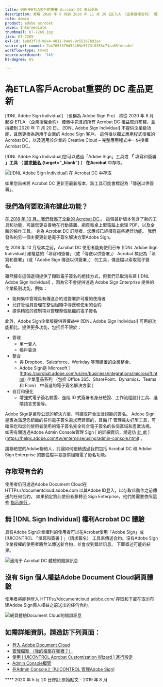```yaml
---
title: 適用于ETLA客戶的重要 Acrobat DC 產品更新
description: 瞭解 2020 年 8 月到 2020 年 11 月 20 日ETLA （企業授權合約） 優惠中對 Acrobat DC 權益的重要變更
role: Admin
product: adobe acrobat
level: Intermediate
thumbnail: KT-7269.jpg
jira: KT-7269
exl-id: 1a8d3f7d-96a4-4811-b4e9-9c55287b92ea
source-git-commit: 2b47655370d52405e5773f0358c71aa65fdecdef
workflow-type: tm+mt
source-wordcount: '745'
ht-degree: 6%

---
```


# 為ETLA客戶Acrobat重要的 DC 產品更新

[!DNL Adobe Sign Individual] （也稱為 Adobe Sign Pro） 將從 2020 年 8 月起從 ETLA （企業授權合約） 優惠中包含的所有 Acrobat DC 權益取消布建，並持續到 2020 年 11 月 20 日。 [!DNL Adobe Sign Individual] 不提供企業級功能，且應更換為適用于企業的 Adobe Sign 客戶。 這包括以獨立應用程式授權的 Acrobat DC，以及適用於企業的 Creative Cloud – 完整應用程式中一併授權Acrobat DC。

[!DNL Adobe Sign Individual]您可以透過「Adobe Sign」工具或 **「** 填寫和簽署 **」工具 （ [ 請求籤名 ](https://www.adobe.com/tw/acrobat/online/request-signature.html) {target="_blank"} ） 在Acrobat** 中存取。

![[!DNL Adobe Sign Individual] 在 Acrobat DC 中存取](../assets/Deploy_SignEntitle1.png)

如果您尚未將 Acrobat DC 更新至最新版本，該工具可能會標記為「傳送以供簽署」。

## 我們為何要取消布建此功能？

[在 2018 年 10 月，我們發佈了全新的 Acrobat DC ](https://news.adobe.com/news/news-details/2018/Adobe-Redefines-What-Is-Possible-With-PDF-With-All-New-Acrobat-DC) 。 這個最新版本包含了新的工具和功能，可讓您更妥善地在行動裝置、網頁和桌上型電腦上處理 PDF，以及全新的協作工具。 身為 Acrobat DC 訂閱者，您應該已經擁有這些絕佳功能。 我們發佈的另一個主要更新是電子簽名解決方案Adobe Sign。

在 2018 年 10 月版本之前，Acrobat DC 使用者能夠使用已布 [!DNL Adobe Sign Individual] 建權益的「填寫和簽署」（或「傳送以供簽署」） Acrobat 標記為「填寫和簽署」（或「Adobe Sign 傳送以供簽署」） 的工具，傳送檔以索取電子簽名。

雖然擁有這個選項提供了擷取電子簽名的絕佳方式，但我們已取消布建 [!DNL Adobe Sign Individual] ，因為它不會提供透過 Adobe Sign Enterprise 提供的企業級別功能，例如：

* 能夠集中管理具有傳送合約或簽署許可權的使用者
* 允許管理員管理在整個組織中傳送和使用的合約
* 提供精細的控制項以管理整個組織的電子簽名

此外，Adobe Sign企業版提供與權益中 [!DNL Adobe Sign Individual] 可用的功能相比，提供更多功能，包括但不限於：

* 管理
   * 單一登入
   * 帳戶委派
* 整合
   * 與 Dropbox、Salesforce、Workday 等預建置的企業整合。
   * Adobe Sign是 Microsoft ](https://acrobat.adobe.com/us/en/business/integrations/microsoft.html) 企業產品系列 （包括 Office 365、SharePoint、Dynamics、Teams 和 Flow） 中首選的電子簽名解決方案 [
* 自訂和優化
   * 增強式電子簽名驗證、進階 ID 式簽署者身分驗證、工作流程設計工具、進階語言支援等。

Adobe Sign是業界公認的解決方案，可擷取符合法律規範的簽名。 Adobe Sign 是專為滿足您組織的任何電子簽名需求而建置的，具備 IT 管理員友好型工具，可確保您和您的使用者使用的電子簽名完全符合電子簽名的各個區域和產業法規。 如需有關透過Adobe Admin Console管理 Sign [ 的詳細資訊，請造訪 [ 此 ](https://helpx.adobe.com/tw/enterprise/using/adobe-sign-for-enterprise.html) 處 ](https://helpx.adobe.com/tw/enterprise/using/admin-console.html) 。

請聯絡您的Adobe聯絡人，討論如何繼續透過我們包括 Acrobat DC 和 Adobe Sign Enterprise 的數位檔平臺提供組織電子簽名功能。

## 存取現有合約

使用者仍可透過Adobe Document Cloud在 HTTPs://documentcloud.adobe.com 以其Adobe ID登入，以存取此動作之前傳送的任何合約。 如果預定將此使用者移轉至 Sign Enterprise，他們將需要依照這些 [ 指示進行 ](https://helpx.adobe.com/tw/sign/kb/how-to-download-signed-documents---adobe-sign.html) 。

## 無 [!DNL Sign Individual] 權利Acrobat DC 體驗

具有Adobe Sign企業權利的使用者可以在Acrobat使用「Adobe Sign」或 [!UICONTROL  「填寫和簽署 ] 」（請求籤名） 工具來傳送合約。沒有Adobe Sign企業授權的使用者將無法傳送新合約，並會收到錯誤訊息。 下圖概述可能的結果。

![適用于 Acrobat DC 體驗的錯誤訊息](../assets/Deploy_SignEntitle2.png)

## 沒有 Sign 個人權益Adobe Document Cloud網頁體驗

使用者將能夠登入 HTTPs://documentcloud.adobe.com/ 存取和下載在取消布建Adobe Sign個人權益之前送出的任何合約。

![網頁體驗Document Cloud的錯誤訊息](../assets/Deploy_SignEntitle3.png)

## 如需詳細資訊，請造訪下列頁面：

* [登入 Adobe Document Cloud](https://helpx.adobe.com/document-cloud/help/sign-in.html)
* [管理檔案 （我的檔案在哪裡？）](https://helpx.adobe.com/document-cloud/help/manage-files.html)
* [使用 [!UICONTROL  Acrobat Customization Wizard ] 進行設定](https://www.adobe.com/tw/devnet-docs/acrobatetk/tools/Wizard/WizardDC/index.html)
* [Admin Console概覽 ](https://helpx.adobe.com/tw/enterprise/using/admin-console.html)
* [在Admin Console上 [!UICONTROL  管理Adobe Sign]](https://helpx.adobe.com/tw/enterprise/using/adobe-sign-for-enterprise.html)

**** 2020 年 5 月 20 日修訂;原始貼文 – 2019 年 8 月
